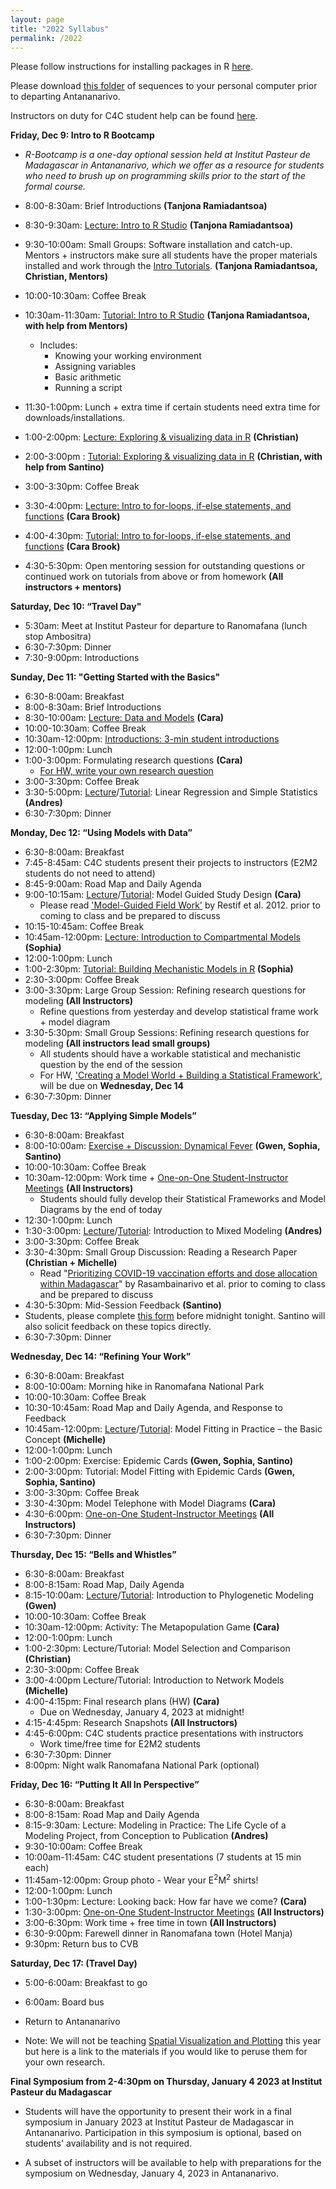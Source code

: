 ```yaml
---
layout: page
title: "2022 Syllabus"
permalink: /2022
---
```



Please follow instructions for installing packages in R [here](/assets/2018/E2M2_InstallPackages.html).

Please download [this folder](/assets/2022/Tutorials/IntroPhyloLemur_cytochromeB.zip) of sequences to your personal computer prior to departing Antananarivo.

Instructors on duty for C4C student help can be found [here](https://docs.google.com/spreadsheets/d/1-FUPK8Co-am2bo2l7H40UXdibxrxslHlVnQuOcJaY0A/edit#gid=0).


**Friday, Dec 9: Intro to R Bootcamp**
* *R-Bootcamp is a one-day optional session held at Institut Pasteur de Madagascar in Antananarivo, which we offer as a resource for students who need to brush up on programming skills prior to the start of the formal course.*

* 8:00-8:30am: Brief Introductions __(Tanjona Ramiadantsoa)__
* 8:30-9:30am: [Lecture: Intro to R Studio](/assets/2020/Lectures/E2M2_2020_Rbasics.pdf)
__(Tanjona Ramiadantsoa)__
* 9:30-10:00am: Small Groups: Software installation and catch-up. Mentors + instructors make sure all students have the proper materials installed and work through the [Intro Tutorials](https://coding4conservation.org/assets/tutorials/R_tutorials.zip). __(Tanjona Ramiadantsoa, Christian, Mentors)__
* 10:00-10:30am: Coffee Break
* 10:30am-11:30am: [Tutorial: Intro to R Studio](/assets/2020/Tutorials/E2M2_2020_Rbasics.R) __(Tanjona Ramiadantsoa, with help from Mentors)__
  * Includes:
      * Knowing your working environment
      * Assigning variables
      * Basic arithmetic
      * Running a script
* 11:30-1:00pm: Lunch + extra time if certain students need extra time for downloads/installations.
* 1:00-2:00pm: [Lecture: Exploring & visualizing data in R](/assets/2022/Lectures/DataCleaningVisualization2023.pdf) __(Christian)__
* 2:00-3:00pm : [Tutorial: Exploring & visualizing data in R](/assets/2022/Tutorials/DataCleaningVisualisation2023.zip) __(Christian, with help from Santino)__
* 3:00-3:30pm: Coffee Break 
* 3:30-4:00pm: [Lecture: Intro to for-loops, if-else statements, and functions](/assets/2022/Lectures/R_Bootcamp_forLoopsFunctionsIfElse.pdf) __(Cara Brook)__
* 4:00-4:30pm: [Tutorial: Intro to for-loops, if-else statements, and functions](/assets/2022/Tutorials/E2M2_Bootcamp_If_Else.zip) __(Cara Brook)__
* 4:30-5:30pm: Open mentoring session for outstanding questions or continued work on tutorials from above or from homework __(All instructors + mentors)__

**Saturday, Dec 10: “Travel Day"**

* 5:30am: Meet at Institut Pasteur for departure to Ranomafana (lunch stop Ambositra)
* 6:30-7:30pm: Dinner
* 7:30-9:00pm: Introductions


**Sunday, Dec 11: "Getting Started with the Basics"**

* 6:30-8:00am: Breakfast
* 8:00-8:30am: Brief Introductions 
* 8:30-10:00am: [Lecture: Data and Models](/assets/2022/Lectures/Data_and_Models.pdf) __(Cara)__
* 10:00-10:30am: Coffee Break
* 10:30am-12:00pm: [Introductions: 3-min student introductions](https://github.com/brooklabteam/E2M2/tree/main/assets/2022/Activities/PrepSlides)
* 12:00-1:00pm: Lunch
* 1:00-3:00pm:  Formulating research questions __(Cara)__
  * [For HW, write your own research question](/assets/2022/Activities/HW_Formulating_Research_Questions.pdf)
* 3:00-3:30pm: Coffee Break 
* 3:30-5:00pm: [Lecture](/assets/2022/Lectures/GLMMs_for_dynamical_systems.pdf)/[Tutorial](/assets/2022/Tutorials/LinearRegression.zip): Linear Regression and Simple Statistics __(Andres)__
* 6:30-7:30pm: Dinner

**Monday, Dec 12: “Using Models with Data”**

* 6:30-8:00am: Breakfast
* 7:45-8:45am: C4C students present their projects to instructors (E2M2 students do not need to attend)
* 8:45-9:00am: Road Map and Daily Agenda
* 9:00-10:15am: [Lecture](/assets/2022/Lectures/StudyDesign.pdf)/[Tutorial](/assets/2022/Tutorials/StudyDesign.zip): Model Guided Study Design __(Cara)__
  * Please read ['Model-Guided Field Work'](https://doi.org/10.1111/j.1461-0248.2012.01836.x) by Restif et al. 2012. prior to coming to class and be prepared to discuss
* 10:15-10:45am: Coffee Break
* 10:45am-12:00pm:  [Lecture: Introduction to Compartmental Models](assets/2022/Lectures/Intro_CompartmentalModels_2022.pdf) __(Sophia)__
* 12:00-1:00pm: Lunch
* 1:00-2:30pm: [Tutorial: Building Mechanistic Models in R](assets/2022/Tutorials/CompartmentalModels.zip)  __(Sophia)__
* 2:30-3:00pm: Coffee Break
* 3:00-3:30pm: Large Group Session: Refining research questions for modeling __(All Instructors)__
  * Refine questions from yesterday and develop statistical frame work + model diagram
* 3:30-5:30pm: Small Group Sessions: Refining research questions for modeling __(All instructors lead small groups)__
  * All students should have a workable statistical and mechanistic question by the end of the session
  * For HW, ['Creating a Model World + Building a Statistical Framework'](assets/2022/Activities/Model_Framework_HW.pdf),  will be due on **Wednesday, Dec 14**
* 6:30-7:30pm: Dinner

**Tuesday, Dec 13: “Applying Simple Models”**

* 6:30-8:00am: Breakfast
* 8:00-10:00am: [Exercise + Discussion: Dynamical Fever](assets/2022/Activities/Dynamical_Fever/Dynamical_Fever_Download.zip) __(Gwen, Sophia, Santino)__
* 10:00-10:30am: Coffee Break
* 10:30am-12:00pm: Work time + [One-on-One Student-Instructor Meetings](https://docs.google.com/spreadsheets/d/1ju9pppG7yrHtQU9Q6vX04jkZR_WxMiNimN-9G6e0sqM/edit#gid=0) __(All Instructors)__
  * Students should fully develop their Statistical Frameworks and Model Diagrams by the end of today
* 12:30-1:00pm: Lunch
* 1:30-3:00pm: [Lecture](/assets/2022/Lectures/GLMMs_for_dynamical_systems.pdf)/[Tutorial](/assets/2022/Tutorials/GLMMs.zip): Introduction to Mixed Modeling __(Andres)__
* 3:00-3:30pm: Coffee Break
* 3:30-4:30pm: Small Group Discussion: Reading a Research Paper __(Christian + Michelle)__
  * Read "[Prioritizing COVID-19 vaccination efforts and dose allocation within Madagascar](https://bmcpublichealth.biomedcentral.com/articles/10.1186/s12889-022-13150-8)"  by Rasambainarivo et al. prior to coming to class and be prepared to discuss
* 4:30-5:30pm: Mid-Session Feedback __(Santino)__
 * Students, please complete [this form](https://airtable.com/shreft5bn2iFxVSce) before midnight tonight. Santino will also solicit feedback on these topics directly.
* 6:30-7:30pm: Dinner


**Wednesday, Dec 14: “Refining Your Work”**

* 6:30-8:00am: Breakfast
* 8:00-10:00am: Morning hike in Ranomafana National Park
* 10:00-10:30am: Coffee Break
* 10:30-10:45am: Road Map and Daily Agenda, and Response to Feedback
* 10:45am-12:00pm: [Lecture](/assets/2022/Lectures/model-fitting-lecture-2022.pdf)/[Tutorial](/assets/2022/Tutorials/model-fitting-2022.zip): Model Fitting in Practice – the Basic Concept __(Michelle)__
* 12:00-1:00pm: Lunch
* 1:00-2:00pm: Exercise: Epidemic Cards __(Gwen, Sophia, Santino)__
* 2:00-3:00pm:  Tutorial: Model Fitting with Epidemic Cards __(Gwen, Sophia, Santino)__
* 3:00-3:30pm: Coffee Break
* 3:30-4:30pm: Model Telephone with Model Diagrams __(Cara)__
* 4:30-6:00pm: [One-on-One Student-Instructor Meetings](https://docs.google.com/spreadsheets/d/1MI290iDYhWub36_WoD2zZ0bHkbYgT8W_V9i3wdFhijY/edit?usp=sharing) __(All Instructors)__
* 6:30-7:30pm: Dinner

**Thursday, Dec 15: “Bells and Whistles”**

* 6:30-8:00am: Breakfast
* 8:00-8:15am: Road Map, Daily Agenda
* 8:15-10:00am: [Lecture](/assets/2022/Lectures/IntroPhylo.pdf)/[Tutorial](/assets/2022/Tutorials/IntroPhylo.zip): Introduction to Phylogenetic Modeling __(Gwen)__
* 10:00-10:30am: Coffee Break
* 10:30am-12:00pm: Activity: The Metapopulation Game __(Cara)__ 
* 12:00-1:00pm: Lunch
* 1:00-2:30pm: Lecture/Tutorial: Model Selection and Comparison __(Christian)__
* 2:30-3:00pm: Coffee Break
* 3:00-4:00pm Lecture/Tutorial: Introduction to Network Models __(Michelle)__
* 4:00-4:15pm: Final research plans (HW) __(Cara)__
  * Due on Wednesday, January 4, 2023 at midnight!
* 4:15-4:45pm: Research Snapshots __(All Instructors)__
* 4:45-6:00pm: C4C students practice presentations with instructors
  * Work time/free time for E2M2 students
* 6:30-7:30pm: Dinner
* 8:00pm: Night walk Ranomafana National Park (optional) 


**Friday, Dec 16: “Putting It All In Perspective”**

* 6:30-8:00am: Breakfast
* 8:00-8:15am: Road Map and Daily Agenda 
* 8:15-9:30am: Lecture: Modeling in Practice: The Life Cycle of a Modeling Project, from Conception to Publication  __(Andres)__
* 9:30-10:00am: Coffee Break
* 10:00am-11:45am: C4C student presentations (7 students at 15 min each)
* 11:45am-12:00pm: Group photo - Wear your E<sup>2</sup>M<sup>2</sup>  shirts! 
* 12:00-1:00pm: Lunch
* 1:00-1:30pm: Lecture: Looking back: How far have we come? __(Cara)__
* 1:30-3:00pm: [One-on-One Student-Instructor Meetings](https://docs.google.com/spreadsheets/d/12ftwCZgR4f5de34WkCLUHZWssq0TSgAsWr-OpsyZnag/edit?usp=sharing) __(All Instructors)__
* 3:00-6:30pm: Work time + free time in town __(All Instructors)__
* 6:30-9:00pm: Farewell dinner in Ranomafana town (Hotel Manja)
* 9:30pm: Return bus to CVB

**Saturday, Dec 17: (Travel Day)**

* 5:00-6:00am: Breakfast to go
* 6:00am: Board bus
* Return to Antananarivo 

* Note: We will not be teaching [Spatial Visualization and Plotting](/assets/2020/Tutorials/IntroSpatial.zip) this year but here is a link to the materials if you would like to peruse them for your own research.

**Final Symposium from 2-4:30pm on Thursday, January 4 2023 at Institut Pasteur du Madagascar**

* Students will have the opportunity to present their work in a final symposium in January 2023 at Institut Pasteur de Madagascar in Antananarivo. Participation in this symposium is optional, based on students' availability and is not required.

* A subset of instructors will be available to help with preparations for the symposium on Wednesday, January 4, 2023 in Antananarivo.


